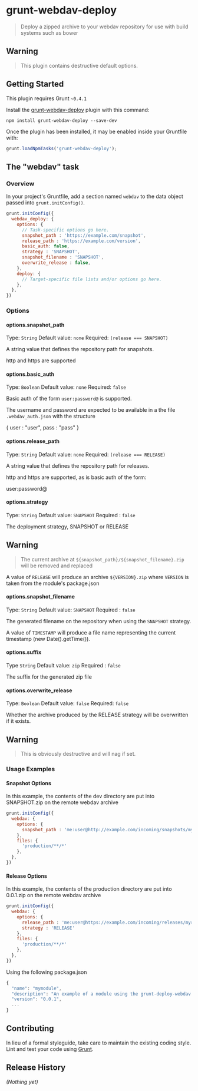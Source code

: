 # grunt-webdav-deploy

> Deploy a zipped archive to your webdav repository for use with build systems such as bower

## Warning ##

> This plugin contains destructive default options.

## Getting Started
This plugin requires Grunt `~0.4.1`

Install the [grunt-webdav-deploy](https://github.com/abovethewater/grunt-webdav-deploy) plugin with this command:

```shell
npm install grunt-webdav-deploy --save-dev
```

Once the plugin has been installed, it may be enabled inside your Gruntfile with:

```js
grunt.loadNpmTasks('grunt-webdav-deploy');
```

## The "webdav" task

### Overview
In your project's Gruntfile, add a section named `webdav` to the data object passed into `grunt.initConfig()`.

```js
grunt.initConfig({
  webdav_deploy: {
    options: {
      // Task-specific options go here.
      snapshot_path : 'https://example.com/snapshot',
      release_path : 'https://example.com/version',
      basic_auth: false,
      strategy : 'SNAPSHOT',
      snapshot_filename : 'SNAPSHOT',
      overwrite_release : false,
    },
    deploy: {
      // Target-specific file lists and/or options go here.
    },
  },
})
```

### Options

#### options.snapshot_path
Type: `String`
Default value: `none`
Required: `(release === SNAPSHOT)`

A string value that defines the repository path for snapshots.

http and https are supported

#### options.basic_auth
Type: `Boolean`
Default value: `none`
Required: `false`

Basic auth of the form `user:password@` is supported.

The username and password are expected to be available in a the file `.webdav_auth.json` with the structure

{
  user : "user",
  pass : "pass"
}


#### options.release_path
Type: `String`
Default value: `none`
Required: `(release === RELEASE)`

A string value that defines the repository path for releases.

http and https are supported, as is basic auth of the form:

  user:password@  

#### options.strategy
Type: `String`
Default value: `SNAPSHOT`
Required : `false`

The deployment strategy, SNAPSHOT or RELEASE

## Warning ##

> The current archive at `${snapshot_path}/${snapshot_filename}.zip` will be removed and replaced

A value of `RELEASE` will produce an archive `${VERSION}.zip` where `VERSION` is taken from the module's package.json

#### options.snapshot_filename
Type: `String`
Default value: `SNAPSHOT`
Required : `false`

The generated filename on the repository when using the `SNAPSHOT` strategy.

A value of `TIMESTAMP` will produce a file name representing the current timestamp (new Date().getTime()).

#### options.suffix
Type `String`
Default value: `zip`
Required : `false`

The suffix for the generated zip file

#### options.overwrite_release
Type: `Boolean`
Default value: `false`
Required: `false`

Whether the archive produced by the RELEASE strategy will be overwritten if it exists.

## Warning ##

>  This is obviously destructive and will nag if set.

### Usage Examples

#### Snapshot Options
In this example, the contents of the dev directory are put into SNAPSHOT.zip on the remote webdav archive

```js
grunt.initConfig({
  webdav: {
    options: {
      snapshot_path : 'me:user@http://example.com/incoming/snapshots/myrepo'
    },
    files: {
      'production/**/*'
    },
  },
})
```

#### Release Options

In this example, the contents of the production directory are put into 0.0.1.zip on the remote webdav archive

```js
grunt.initConfig({
  webdav: {
    options: {
      release_path : 'me:user@https://example.com/incoming/releases/myrepo'
      strategy : 'RELEASE'
    },
    files: {
      'production/**/*'
    },
  },
})
```

Using the following package.json

```js
{
  "name": "mymodule",
  "description": "An example of a module using the grunt-deploy-webdav plugin",
  "version": "0.0.1",
  ...
}
```

## Contributing
In lieu of a formal styleguide, take care to maintain the existing coding style. Lint and test your code using [Grunt](http://gruntjs.com/).

## Release History
_(Nothing yet)_
